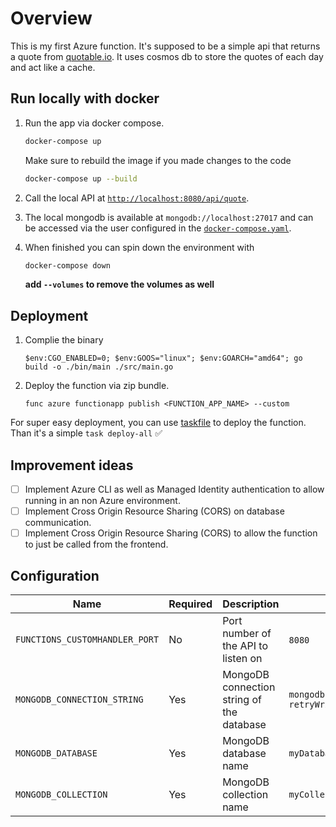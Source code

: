 # Overview

This is my first Azure function. It's supposed to be a simple api that returns a quote from [quotable.io](https://api.quotable.io). It uses cosmos db to store the quotes of each day and act like a cache.

## Run locally with docker

1. Run the app via docker compose.

   ```bash
   docker-compose up 
   ```

   Make sure to rebuild the image if you made changes to the code

   ```bash
   docker-compose up --build
   ```

2. Call the local API at [`http://localhost:8080/api/quote`](http://localhost:8080/api/quote).
3. The local mongodb is available at `mongodb://localhost:27017` and can be accessed via the user configured in the [`docker-compose.yaml`](./docker-compose.yaml).
4. When finished you can spin down the environment with

   ```bash
   docker-compose down
   ```

   __add `--volumes` to remove the volumes as well__

## Deployment

1. Complie the binary

   ```pwsh
   $env:CGO_ENABLED=0; $env:GOOS="linux"; $env:GOARCH="amd64"; go build -o ./bin/main ./src/main.go
   ```

2. Deploy the function via zip bundle.

   ```pwsh
   func azure functionapp publish <FUNCTION_APP_NAME> --custom
   ```

For super easy deployment, you can use [taskfile](https://taskfile.dev/#/installation) to deploy the function. Than it's a simple `task deploy-all` ✅

## Improvement ideas

- [ ] Implement Azure CLI as well as Managed Identity authentication to allow running in an non Azure environment.
- [ ] Implement Cross Origin Resource Sharing (CORS) on database communication.
- [ ] Implement Cross Origin Resource Sharing (CORS) to allow the function to just be called from the frontend.

## Configuration

| Name                           | Required | Description                               | Example                                                                                                  |
| ------------------------------ | -------- | ----------------------------------------- | -------------------------------------------------------------------------------------------------------- |
| `FUNCTIONS_CUSTOMHANDLER_PORT` | No       | Port number of the API to listen on       | `8080`                                                                                                   |
| `MONGODB_CONNECTION_STRING`    | Yes      | MongoDB connection string of the database | `mongodb://myDatabaseUser:D1fficultP%40ssw0rd@cluster0.example.mongodb.net/?retryWrites=true&w=majority` |
| `MONGODB_DATABASE`             | Yes      | MongoDB database name                     | `myDatabase`                                                                                             |
| `MONGODB_COLLECTION`           | Yes      | MongoDB collection name                   | `myCollection`                                                                                           |
